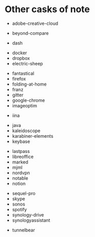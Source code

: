 # Other casks of note

- adobe-creative-cloud
<!-- - balenaetcher    -->
<!-- - bettertouchtool -->
- beyond-compare
<!-- - betwixt         -->
<!-- - bitwarden -->
<!-- - cloudapp  -->
- dash
<!-- - discord          -->
<!-- - disk-inventory-x -->
- docker
- dropbox
- electric-sheep
<!-- - gimp -->
- fantastical
- firefox
- folding-at-home
- franz
- gitter
- google-chrome
- imageoptim
<!-- - inkscape -->
<!--     - inkscape requires xquartz -->
- iina
<!-- - itsycal                         -->
<!--     - date format EEEEEMM.dd h:mm -->
- java
- kaleidoscope
- karabiner-elements
- keybase
<!-- - kitematic -->
- lastpass
- libreoffice
- marked
- mjml
- nordvpn
- notable
- notion
<!-- - qbittorrent -->
<!-- - robo-3t     -->
- sequel-pro
- skype
- sonos
- spotify
- synology-drive
- synologyassistant
<!-- - telegram -->
<!-- - transmit -->
- tunnelbear
<!-- - tunnelblick -->
<!-- - vagrant -->
<!-- - virtualbox                -->
<!-- - virtualbox-extension-pack -->
